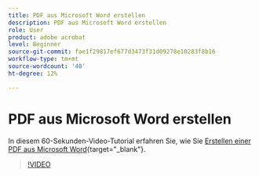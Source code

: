 ```yaml
---
title: PDF aus Microsoft Word erstellen
description: PDF aus Microsoft Word erstellen
role: User
product: adobe acrobat
level: Beginner
source-git-commit: fae1f29817ef677d3473f31d09278e10283f8b16
workflow-type: tm+mt
source-wordcount: '40'
ht-degree: 12%

---
```


# PDF aus Microsoft Word erstellen

In diesem 60-Sekunden-Video-Tutorial erfahren Sie, wie Sie [Erstellen einer PDF aus Microsoft Word](https://www.adobe.com/de/acrobat/online/word-to-pdf.html){target="_blank"}.

>[!VIDEO](https://video.tv.adobe.com/v/342627?quality=12&learn=on&hidetitle=true)
